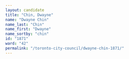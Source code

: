 ```yaml
---
layout: candidate
title: "Chin, Dwayne"
name: "Dwayne Chin"
name_last: "Chin"
name_first: "Dwayne"
name_sortby: "chin"
id: "1871"
ward: "42"
permalink: "/toronto-city-council/dwayne-chin-1871/"
---
```

